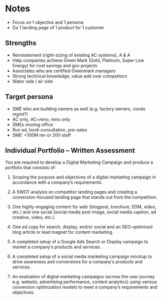 # Notes
- Focus on 1 objective and 1 persona
- Do 1 landing page of 1 product for 1 customer

## Strengths
- Reinstatement (right-sizing of existing AC systems), A & A
- Help companies achieve Green Mark (Gold, Platinum, Super Low Energy) for cost savings and gov projects
- Associates who are certified Greenmark managers
- Strong technical knowledge, value add over competitors
- Water side / air side

## Target persona
- SME who are building owners as well (e.g. factory owners, condo mgmt?)
- AC only, AC+reno, reno only
- SMEs moving office
- Run ad, book consultation, pre-sales
- SME: <100M rev or 200 staff



## Individual Portfolio – Written Assessment

You are required to develop a Digital Marketing Campaign and produce a portfolio that consists of:

1. Scoping the purpose and objectives of a digital marketing campaign in accordance with a company’s requirements.

2. A SWOT analysis on competitor landing pages and creating a conversion-focused landing page that stands out from the competition.

3. One highly engaging content for web (blogpost, brochure, EDM, video, etc.) and one social (social media post image, social media caption, ad creative, video, etc.).

4. One ad copy for search, display, and/or social and an SEO-optimised blog article or lead magnet for content marketing.

5. A completed setup of a Google Ads Search or Display campaign to market a company’s products and services.

6. A completed setup of a social media marketing campaign mockup to drive awareness and conversions for a company’s products and services.

7. An evaluation of digital marketing campaigns (across the user journey e.g. website, advertising performance, content analytics) using various conversion optimization models to meet a company’s requirements and objectives.

